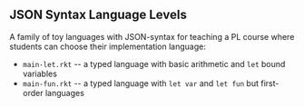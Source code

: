 ## JSON Syntax Language Levels


A family of toy languages with JSON-syntax for teaching a PL course where students
can choose their implementation language: 

- `main-let.rkt` -- a typed language with basic arithmetic and `let` bound variables
- `main-fun.rkt` -- a typed language with `let var` and `let fun` but first-order languages
